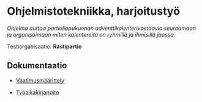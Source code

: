 # Ohjelmistotekniikka, harjoitustyö

*Ohjelma auttaa partiolippukunnan adventtikalenterivastaavia seuraamaan ja organisoimaan miten kalentereita on ryhmillä ja ihmisillä jaossa.*

Testiorganisaatio: **Rastipartio**

## Dokumentaatio
- [Vaatimusmäärittely](https://github.com/Jouchef/ot-harjoitustyo/blob/main/dokumentaatio/vaatimusm%C3%A4%C3%A4rittely)

- [Työaikakirjanpito](https://github.com/Jouchef/ot-harjoitustyo/blob/main/dokumentaatio/Ty%C3%B6aikakirjanpito.md)
